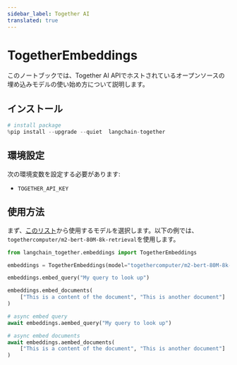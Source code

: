 ```yaml
---
sidebar_label: Together AI
translated: true
---
```


# TogetherEmbeddings

このノートブックでは、Together AI APIでホストされているオープンソースの埋め込みモデルの使い始め方について説明します。

## インストール

```python
# install package
%pip install --upgrade --quiet  langchain-together
```

## 環境設定

次の環境変数を設定する必要があります:

- `TOGETHER_API_KEY`

## 使用方法

まず、[このリスト](https://docs.together.ai/docs/embedding-models)から使用するモデルを選択します。以下の例では、`togethercomputer/m2-bert-80M-8k-retrieval`を使用します。

```python
from langchain_together.embeddings import TogetherEmbeddings

embeddings = TogetherEmbeddings(model="togethercomputer/m2-bert-80M-8k-retrieval")
```

```python
embeddings.embed_query("My query to look up")
```

```python
embeddings.embed_documents(
    ["This is a content of the document", "This is another document"]
)
```

```python
# async embed query
await embeddings.aembed_query("My query to look up")
```

```python
# async embed documents
await embeddings.aembed_documents(
    ["This is a content of the document", "This is another document"]
)
```
